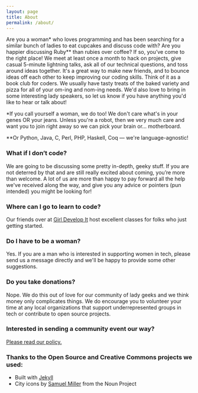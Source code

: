 ```yaml
---
layout: page
title: About
permalink: /about/
---
```



Are you a woman* who loves programming and has been searching for a similar bunch of ladies to eat cupcakes and discuss code with? Are you happier discussing Ruby** than rubies over coffee? If so, you’ve come to the right place! We meet at least once a month to hack on projects, give casual 5-minute lightning talks, ask all of our technical questions, and toss around ideas together. It's a great way to make new friends, and to bounce ideas off each other to keep improving our coding skills. Think of it as a book club for coders. We usually have tasty treats of the baked variety and pizza for all of your om-ing and nom-ing needs. We'd also love to bring in some interesting lady speakers, so let us know if you have anything you'd like to hear or talk about!

*If you call yourself a woman, we do too! We don't care what's in your genes OR your jeans. Unless you're a robot, then we very much care and want you to join right away so we can pick your brain or... motherboard.

**Or Python, Java, C, Perl, PHP, Haskell, Coq — we're language-agnostic!

### What if I don’t code?

We are going to be discussing some pretty in-depth, geeky stuff. If you are not deterred by that and are still really excited about coming, you’re more than welcome. A lot of us are more than happy to pay forward all the help we've received along the way, and give you any advice or pointers (pun intended) you might be looking for!

### Where can I go to learn to code?

Our friends over at [Girl Develop It](https://www.girldevelopit.com/) host excellent classes for folks who just getting started.

### Do I have to be a woman?

Yes. If you are a man who is interested in supporting women in tech, please send us a message directly and we'll be happy to provide some other suggestions.

### Do you take donations?

Nope. We do this out of love for our community of lady geeks and we think money only complicates things. We do encourage you to volunteer your time at any local organizations that support underrepresented groups in tech or contribute to open source projects.

### Interested in sending a community event our way?
[Please read our policy.](http://www.meetup.com/Ladies-Who-Code/pages/Community_Event_Policy/)

### Thanks to the Open Source and Creative Commons projects we used:

- Built with [Jekyll](http://jekyllrb.com/)
- City icons by [Samuel Miller](https://thenounproject.com/samuelmiller/) from the Noun Project
